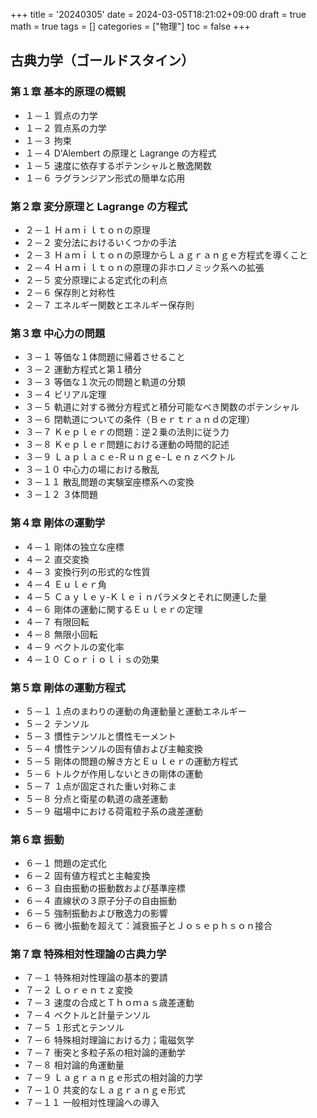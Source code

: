 +++
title = '20240305'
date = 2024-03-05T18:21:02+09:00
draft = true
math = true
tags = []
categories = ["物理"]
toc = false
+++

## 古典力学（ゴールドスタイン）

### 第１章 基本的原理の概観

- １－１ 質点の力学
- １－２ 質点系の力学
- １－３ 拘束
- １－４ D'Alembert の原理と Lagrange の方程式
- １－５ 速度に依存するポテンシャルと散逸関数
- １－６ ラグランジアン形式の簡単な応用

### 第２章 変分原理と Lagrange の方程式

- ２－１ Ｈａｍｉｌｔｏｎの原理
- ２－２ 変分法におけるいくつかの手法
- ２－３ Ｈａｍｉｌｔｏｎの原理からＬａｇｒａｎｇｅ方程式を導くこと
- ２－４ Ｈａｍｉｌｔｏｎの原理の非ホロノミック系への拡張
- ２－５ 変分原理による定式化の利点
- ２－６ 保存則と対称性
- ２－７ エネルギー関数とエネルギー保存則

### 第３章 中心力の問題

- ３－１ 等価な１体問題に帰着させること
- ３－２ 運動方程式と第１積分
- ３－３ 等価な１次元の問題と軌道の分類
- ３－４ ビリアル定理
- ３－５ 軌道に対する微分方程式と積分可能なべき関数のポテンシャル
- ３－６ 閉軌道についての条件（Ｂｅｒｔｒａｎｄの定理）
- ３－７ Ｋｅｐｌｅｒの問題：逆２乗の法則に従う力
- ３－８ Ｋｅｐｌｅｒ問題における運動の時間的記述
- ３－９ Ｌａｐｌａｃｅ‐Ｒｕｎｇｅ‐Ｌｅｎｚベクトル
- ３－１０ 中心力の場における散乱
- ３－１１ 散乱問題の実験室座標系への変換
- ３－１２ ３体問題

### 第４章 剛体の運動学

- ４－１ 剛体の独立な座標
- ４－２ 直交変換
- ４－３ 変換行列の形式的な性質
- ４－４ Ｅｕｌｅｒ角
- ４－５ Ｃａｙｌｅｙ‐Ｋｌｅｉｎパラメタとそれに関連した量
- ４－６ 剛体の運動に関するＥｕｌｅｒの定理
- ４－７ 有限回転
- ４－８ 無限小回転
- ４－９ ベクトルの変化率
- ４－１０ Ｃｏｒｉｏｌｉｓの効果

### 第５章 剛体の運動方程式

- ５－１ １点のまわりの運動の角運動量と運動エネルギー
- ５－２ テンソル
- ５－３ 慣性テンソルと慣性モーメント
- ５－４ 慣性テンソルの固有値および主軸変換
- ５－５ 剛体の問題の解き方とＥｕｌｅｒの運動方程式
- ５－６ トルクが作用しないときの剛体の運動
- ５－７ １点が固定された重い対称こま
- ５－８ 分点と衛星の軌道の歳差運動
- ５－９ 磁場中における荷電粒子系の歳差運動



### 第６章 振動

- ６－１ 問題の定式化
- ６－２ 固有値方程式と主軸変換
- ６－３ 自由振動の振動数および基準座標
- ６－４ 直線状の３原子分子の自由振動
- ６－５ 強制振動および散逸力の影響
- ６－６ 微小振動を超えて：減衰振子とＪｏｓｅｐｈｓｏｎ接合


### 第７章 特殊相対性理論の古典力学

- ７－１ 特殊相対性理論の基本的要請
- ７－２ Ｌｏｒｅｎｔｚ変換
- ７－３ 速度の合成とＴｈｏｍａｓ歳差運動
- ７－４ ベクトルと計量テンソル
- ７－５ １形式とテンソル
- ７－６ 特殊相対理論における力；電磁気学
- ７－７ 衝突と多粒子系の相対論的運動学
- ７－８ 相対論的角運動量
- ７－９ Ｌａｇｒａｎｇｅ形式の相対論的力学
- ７－１０ 共変的なＬａｇｒａｎｇｅ形式
- ７－１１ 一般相対性理論への導入